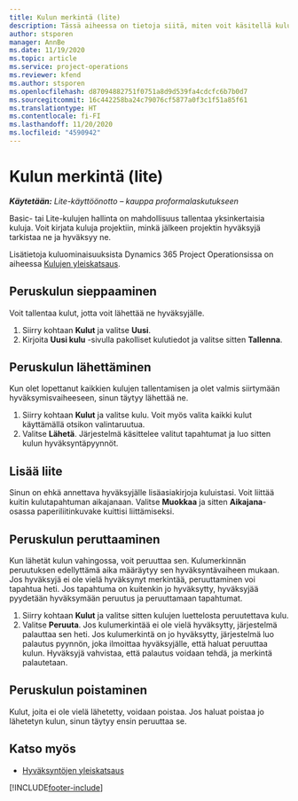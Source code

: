```yaml
---
title: Kulun merkintä (lite)
description: Tässä aiheessa on tietoja siitä, miten voit käsitellä kulumerkintöjä lite-ympäristössä.
author: stsporen
manager: AnnBe
ms.date: 11/19/2020
ms.topic: article
ms.service: project-operations
ms.reviewer: kfend
ms.author: stsporen
ms.openlocfilehash: d87094882751f0751a8d9d539fa4cdcfc6b7b0d7
ms.sourcegitcommit: 16c442258ba24c79076cf5877a0f3c1f51a85f61
ms.translationtype: HT
ms.contentlocale: fi-FI
ms.lasthandoff: 11/20/2020
ms.locfileid: "4590942"
---
```

# <a name="expense-entry-lite"></a>Kulun merkintä (lite)

_**Käytetään:** Lite-käyttöönotto – kauppa proformalaskutukseen_

Basic- tai Lite-kulujen hallinta on mahdollisuus tallentaa yksinkertaisia kuluja. Voit kirjata kuluja projektiin, minkä jälkeen projektin hyväksyjä tarkistaa ne ja hyväksyy ne.

Lisätietoja kuluominaisuuksista Dynamics 365 Project Operationsissa on aiheessa [Kulujen yleiskatsaus](expense-overview.md).

## <a name="capture-a-basic-expense"></a>Peruskulun sieppaaminen

Voit tallentaa kulut, jotta voit lähettää ne hyväksyjälle.

1. Siirry kohtaan **Kulut** ja valitse **Uusi**.
2. Kirjoita **Uusi kulu** -sivulla pakolliset kulutiedot ja valitse sitten **Tallenna**.

## <a name="submit-a-basic-expense"></a>Peruskulun lähettäminen

Kun olet lopettanut kaikkien kulujen tallentamisen ja olet valmis siirtymään hyväksymisvaiheeseen, sinun täytyy lähettää ne.

1. Siirry kohtaan **Kulut** ja valitse kulu. Voit myös valita kaikki kulut käyttämällä otsikon valintaruutua.
2. Valitse **Lähetä**. Järjestelmä käsittelee valitut tapahtumat ja luo sitten kulun hyväksyntäpyynnöt.

## <a name="add-an-attachment"></a>Lisää liite

Sinun on ehkä annettava hyväksyjälle lisäasiakirjoja kuluistasi. Voit liittää kuitin kulutapahtuman aikajanaan. Valitse **Muokkaa** ja sitten **Aikajana**-osassa paperiliitinkuvake kuittisi liittämiseksi.

## <a name="recall-a-basic-expense"></a>Peruskulun peruttaaminen

Kun lähetät kulun vahingossa, voit peruuttaa sen. Kulumerkinnän peruutuksen edellyttämä aika määräytyy sen hyväksyntävaiheen mukaan.  Jos hyväksyjä ei ole vielä hyväksynyt merkintää, peruuttaminen voi tapahtua heti. Jos tapahtuma on kuitenkin jo hyväksytty, hyväksyjää pyydetään hyväksymään peruutus ja peruuttamaan tapahtumat.

1. Siirry kohtaan **Kulut** ja valitse sitten kulujen luettelosta peruutettava kulu.
2. Valitse **Peruuta**. Jos kulumerkintää ei ole vielä hyväksytty, järjestelmä palauttaa sen heti. Jos kulumerkintä on jo hyväksytty, järjestelmä luo palautus pyynnön, joka ilmoittaa hyväksyjälle, että haluat peruuttaa kulun. Hyväksyjä vahvistaa, että palautus voidaan tehdä, ja merkintä palautetaan.

## <a name="delete-a-basic-expense"></a>Peruskulun poistaminen

Kulut, joita ei ole vielä lähetetty, voidaan poistaa. Jos haluat poistaa jo lähetetyn kulun, sinun täytyy ensin peruuttaa se.

## <a name="see-also"></a>Katso myös

- [Hyväksyntöjen yleiskatsaus](../approvals/approvals-overview.md)


[!INCLUDE[footer-include](../includes/footer-banner.md)]